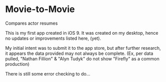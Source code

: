 # Movie-to-Movie
Compares actor resumes

This is my first app created in iOS 9. It was created on my desktop, hence no updates or improvements listed here, (yet).

My initial intent was to submit it to the app store, but after further research, it appears the data provided may not always be complete. (Ex, per data pulled, "Nathan Fillion" & "Alyn Tudyk" do not show "Firefly" as a common production) 

There is still some error checking to do...
